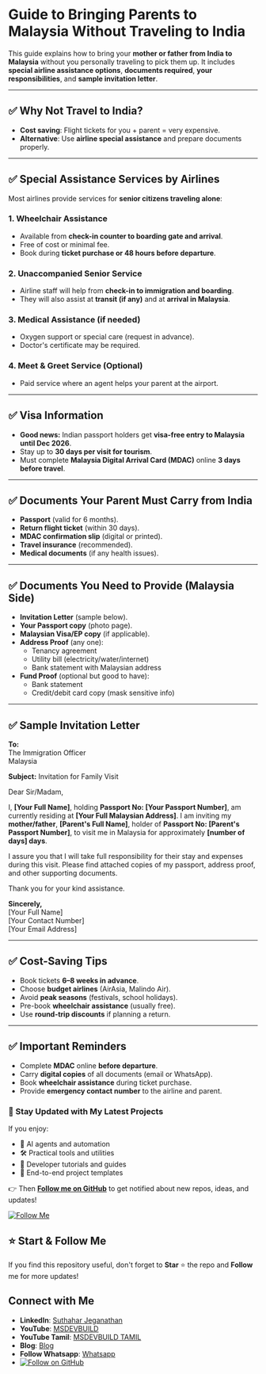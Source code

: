 # Guide to Bringing Parents to Malaysia Without Traveling to India

This guide explains how to bring your **mother or father from India to Malaysia** without you personally traveling to pick them up. It includes **special airline assistance options**, **documents required**, **your responsibilities**, and **sample invitation letter**.

---

## ✅ Why Not Travel to India?
- **Cost saving**: Flight tickets for you + parent = very expensive.
- **Alternative**: Use **airline special assistance** and prepare documents properly.

---

## ✅ Special Assistance Services by Airlines

Most airlines provide services for **senior citizens traveling alone**:

### 1. **Wheelchair Assistance**
- Available from **check-in counter to boarding gate and arrival**.
- Free of cost or minimal fee.
- Book during **ticket purchase or 48 hours before departure**.

### 2. **Unaccompanied Senior Service**
- Airline staff will help from **check-in to immigration and boarding**.
- They will also assist at **transit (if any)** and at **arrival in Malaysia**.

### 3. **Medical Assistance (if needed)**
- Oxygen support or special care (request in advance).
- Doctor's certificate may be required.

### 4. **Meet & Greet Service (Optional)**
- Paid service where an agent helps your parent at the airport.

---

## ✅ Visa Information
- **Good news:** Indian passport holders get **visa-free entry to Malaysia until Dec 2026**.
- Stay up to **30 days per visit for tourism**.
- Must complete **Malaysia Digital Arrival Card (MDAC)** online **3 days before travel**.

---

## ✅ Documents Your Parent Must Carry from India
- **Passport** (valid for 6 months).
- **Return flight ticket** (within 30 days).
- **MDAC confirmation slip** (digital or printed).
- **Travel insurance** (recommended).
- **Medical documents** (if any health issues).

---

## ✅ Documents You Need to Provide (Malaysia Side)
- **Invitation Letter** (sample below).
- **Your Passport copy** (photo page).
- **Malaysian Visa/EP copy** (if applicable).
- **Address Proof** (any one):
  - Tenancy agreement
  - Utility bill (electricity/water/internet)
  - Bank statement with Malaysian address
- **Fund Proof** (optional but good to have):
  - Bank statement
  - Credit/debit card copy (mask sensitive info)

---

## ✅ Sample Invitation Letter

**To:**  
The Immigration Officer  
Malaysia  

**Subject:** Invitation for Family Visit  

Dear Sir/Madam,  

I, **[Your Full Name]**, holding **Passport No: [Your Passport Number]**, am currently residing at **[Your Full Malaysian Address]**. I am inviting my **mother/father**, **[Parent's Full Name]**, holder of **Passport No: [Parent's Passport Number]**, to visit me in Malaysia for approximately **[number of days] days**.  

I assure you that I will take full responsibility for their stay and expenses during this visit. Please find attached copies of my passport, address proof, and other supporting documents.  

Thank you for your kind assistance.  

**Sincerely,**  
[Your Full Name]  
[Your Contact Number]  
[Your Email Address]  

---

## ✅ Cost-Saving Tips
- Book tickets **6–8 weeks in advance**.
- Choose **budget airlines** (AirAsia, Malindo Air).
- Avoid **peak seasons** (festivals, school holidays).
- Pre-book **wheelchair assistance** (usually free).
- Use **round-trip discounts** if planning a return.

---

## ✅ Important Reminders
- Complete **MDAC** online **before departure**.
- Carry **digital copies** of all documents (email or WhatsApp).
- Book **wheelchair assistance** during ticket purchase.
- Provide **emergency contact number** to the airline and parent.

### 🔔 Stay Updated with My Latest Projects

If you enjoy:
- 🧠 AI agents and automation
- 🛠️ Practical tools and utilities
- 📘 Developer tutorials and guides
- 🚀 End-to-end project templates

👉 Then **[Follow me on GitHub](https://github.com/jssuthahar)** to get notified about new repos, ideas, and updates!

[![Follow Me](https://img.shields.io/github/followers/jssuthahar?label=Follow&style=social)](https://github.com/jssuthahar)

## ⭐ Start & Follow Me
If you find this repository useful, don't forget to **Star** ⭐ the repo and **Follow** me for more updates!

 ## Connect with Me
- **LinkedIn**: [Suthahar Jeganathan](https://www.linkedin.com/in/jssuthahar/)
- **YouTube**: [MSDEVBUILD](https://www.youtube.com/@MSDEVBUILD)
- **YouTube Tamil**: [MSDEVBUILD TAMIL](https://www.youtube.com/@MSDEVBUILDTamil)
- **Blog**: [Blog](https://www.msdevbuild.com/)
- **Follow Whatsapp**: [Whatsapp](https://www.whatsapp.com/channel/0029Va5j2rHEFeXcTlUhQB0J)
- [![Follow on GitHub](https://img.shields.io/github/followers/jssuthahar?label=Follow&style=social)](https://github.com/jssuthahar)


